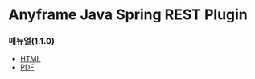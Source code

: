 Anyframe Java Spring REST Plugin
====

### 매뉴얼(1.1.0)
* [HTML](http://dev.anyframejava.org/docs/anyframe/plugin/optional/springrest/1.1.0/reference/htmlsingle/springrest.html)
* [PDF](http://dev.anyframejava.org/docs/anyframe/plugin/optional/springrest/1.1.0/reference/pdf/springrest-1.1.0.pdf)


